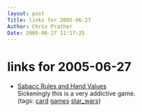 ```yaml
---
layout: post
Title: links for 2005-06-27  
Author: Chris Prather
Date: 2005-06-27 11:17:25
---
```


# links for 2005-06-27
<ul class="delicious">
	<li>
		<div class="delicious-link"><a href="http://www.geocities.com/SiliconValley/Pines/4928/sabacc_instructions.txt">Sabacc Rules and Hand Values</a></div>
		<div class="delicious-extended">Sickeningly this is a very addictive game.</div>
		<div class="delicious-tags">(tags: <a href="http://del.icio.us/perigrin/card">card</a> <a href="http://del.icio.us/perigrin/games">games</a> <a href="http://del.icio.us/perigrin/star_wars">star_wars</a>)</div>
	</li>
</ul>

